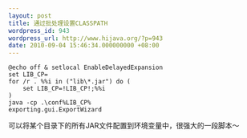 ```yaml
---
layout: post
title: 通过批处理设置CLASSPATH
wordpress_id: 943
wordpress_url: http://www.hijava.org/?p=943
date: 2010-09-04 15:46:34.000000000 +08:00
---
```

	@echo off & setlocal EnableDelayedExpansion
	set LIB_CP=
	for /r . %%i in ("lib\*.jar") do (
		set LIB_CP=!LIB_CP!;%%i
	)
	java -cp .\conf%LIB_CP%
	exporting.gui.ExportWizard

可以将某个目录下的所有JAR文件配置到环境变量中，很强大的一段脚本～
